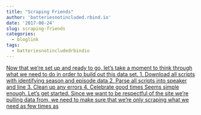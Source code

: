 ```yaml
---
title: "Scraping Friends"
author: 'batteriesnotincluded.rbind.io'
date: '2017-08-24'
slug: scraping-friends
categories:
  - bloglink
tags:
  - batteriesnotincludedrbindio
---
```


[Now that we’re set up and ready to go, let’s take a moment to think through what we need to do in order to build out this data set. 1. Download all scripts with identifying season and episode data 2. Parse all scripts into speaker and line 3. Clean up any errors 4. Celebrate good times Seems simple enough. Let’s get started. Since we want to be respectful of the site we’re pulling data from, we need to make sure that we’re only scraping what we need as few times as<i class="fas fa-external-link-alt"></i>](https://batteriesnotincluded.rbind.io/post/2017/08/scraping-friends/)

